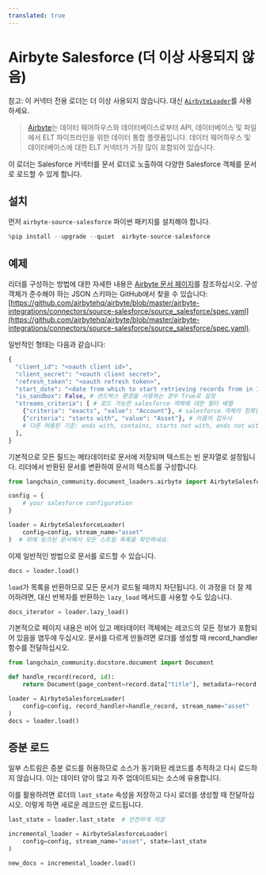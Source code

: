 ```yaml
---
translated: true
---
```


# Airbyte Salesforce (더 이상 사용되지 않음)

참고: 이 커넥터 전용 로더는 더 이상 사용되지 않습니다. 대신 [`AirbyteLoader`](/docs/integrations/document_loaders/airbyte)를 사용하세요.

> [Airbyte](https://github.com/airbytehq/airbyte)는 데이터 웨어하우스와 데이터베이스로부터 API, 데이터베이스 및 파일에서 ELT 파이프라인을 위한 데이터 통합 플랫폼입니다. 데이터 웨어하우스 및 데이터베이스에 대한 ELT 커넥터가 가장 많이 포함되어 있습니다.

이 로더는 Salesforce 커넥터를 문서 로더로 노출하여 다양한 Salesforce 객체를 문서로 로드할 수 있게 합니다.

## 설치

먼저 `airbyte-source-salesforce` 파이썬 패키지를 설치해야 합니다.

```python
%pip install --upgrade --quiet  airbyte-source-salesforce
```

## 예제

리더를 구성하는 방법에 대한 자세한 내용은 [Airbyte 문서 페이지](https://docs.airbyte.com/integrations/sources/salesforce/)를 참조하십시오.
구성 객체가 준수해야 하는 JSON 스키마는 GitHub에서 찾을 수 있습니다: [https://github.com/airbytehq/airbyte/blob/master/airbyte-integrations/connectors/source-salesforce/source_salesforce/spec.yaml](https://github.com/airbytehq/airbyte/blob/master/airbyte-integrations/connectors/source-salesforce/source_salesforce/spec.yaml).

일반적인 형태는 다음과 같습니다:

```python
{
  "client_id": "<oauth client id>",
  "client_secret": "<oauth client secret>",
  "refresh_token": "<oauth refresh token>",
  "start_date": "<date from which to start retrieving records from in ISO format, e.g. 2020-10-20T00:00:00Z>",
  "is_sandbox": False, # 샌드박스 환경을 사용하는 경우 True로 설정
  "streams_criteria": [ # 로드 가능한 salesforce 객체에 대한 필터 배열
    {"criteria": "exacts", "value": "Account"}, # salesforce 객체의 정확한 이름
    {"criteria": "starts with", "value": "Asset"}, # 이름의 접두사
    # 다른 허용된 기준: ends with, contains, starts not with, ends not with, not contains, not exacts
  ],
}
```

기본적으로 모든 필드는 메타데이터로 문서에 저장되며 텍스트는 빈 문자열로 설정됩니다. 리더에서 반환된 문서를 변환하여 문서의 텍스트를 구성합니다.

```python
from langchain_community.document_loaders.airbyte import AirbyteSalesforceLoader

config = {
    # your salesforce configuration
}

loader = AirbyteSalesforceLoader(
    config=config, stream_name="asset"
)  # 위에 링크된 문서에서 모든 스트림 목록을 확인하세요.
```

이제 일반적인 방법으로 문서를 로드할 수 있습니다.

```python
docs = loader.load()
```

`load`가 목록을 반환하므로 모든 문서가 로드될 때까지 차단됩니다. 이 과정을 더 잘 제어하려면, 대신 반복자를 반환하는 `lazy_load` 메서드를 사용할 수도 있습니다.

```python
docs_iterator = loader.lazy_load()
```

기본적으로 페이지 내용은 비어 있고 메타데이터 객체에는 레코드의 모든 정보가 포함되어 있음을 염두에 두십시오. 문서를 다르게 만들려면 로더를 생성할 때 record_handler 함수를 전달하십시오.

```python
from langchain_community.docstore.document import Document

def handle_record(record, id):
    return Document(page_content=record.data["title"], metadata=record.data)

loader = AirbyteSalesforceLoader(
    config=config, record_handler=handle_record, stream_name="asset"
)
docs = loader.load()
```

## 증분 로드

일부 스트림은 증분 로드를 허용하므로 소스가 동기화된 레코드를 추적하고 다시 로드하지 않습니다. 이는 데이터 양이 많고 자주 업데이트되는 소스에 유용합니다.

이를 활용하려면 로더의 `last_state` 속성을 저장하고 다시 로더를 생성할 때 전달하십시오. 이렇게 하면 새로운 레코드만 로드됩니다.

```python
last_state = loader.last_state  # 안전하게 저장

incremental_loader = AirbyteSalesforceLoader(
    config=config, stream_name="asset", state=last_state
)

new_docs = incremental_loader.load()
```

